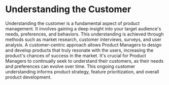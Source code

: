 # Understanding the Customer

Understanding the customer is a fundamental aspect of product management. It involves gaining a deep insight into your target audience's needs, preferences, and behaviors. This understanding is achieved through methods such as market research, customer interviews, surveys, and user analysis. A customer-centric approach allows Product Managers to design and develop products that truly resonate with the users, increasing the product's chances of success in the market. It's crucial for Product Managers to continually seek to understand their customers, as their needs and preferences can evolve over time. This ongoing customer understanding informs product strategy, feature prioritization, and overall product development.
